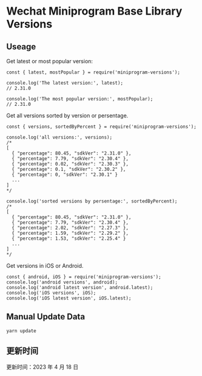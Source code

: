 
# Wechat Miniprogram Base Library Versions

## Useage

Get latest or most popular version:

```;
const { latest, mostPopular } = require('miniprogram-versions');

console.log('The latest version:', latest);
// 2.31.0

console.log('The most popular version:', mostPopular);
// 2.31.0

```

Get all versions sorted by version or persentage.

```
const { versions, sortedByPercent } = require('miniprogram-versions');

console.log('all versions:', versions);
/*
[
  { "percentage": 80.45, "sdkVer": "2.31.0" },
  { "percentage": 7.79, "sdkVer": "2.30.4" },
  { "percentage": 0.02, "sdkVer": "2.30.3" },
  { "percentage": 0.1, "sdkVer": "2.30.2" },
  { "percentage": 0, "sdkVer": "2.30.1" }
  ...
]
*/

console.log('sorted versions by persentage:', sortedByPercent);
/*
[
  { "percentage": 80.45, "sdkVer": "2.31.0" },
  { "percentage": 7.79, "sdkVer": "2.30.4" },
  { "percentage": 2.02, "sdkVer": "2.27.3" },
  { "percentage": 1.59, "sdkVer": "2.29.2" },
  { "percentage": 1.53, "sdkVer": "2.25.4" }
  ...
]
*/
```

Get versions in iOS or Android.

```
const { android, iOS } = require('miniprogram-versions');
console.log('android versions', android);
console.log('android latest version', android.latest);
console.log('iOS versions', iOS);
console.log('iOS latest version', iOS.latest);
```

## Manual Update Data

```
yarn update
```

## 更新时间

更新时间：2023 年 4 月 18 日
